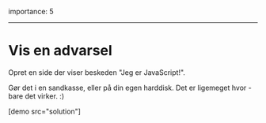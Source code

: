 importance: 5

---

# Vis en advarsel

Opret en side der viser beskeden "Jeg er JavaScript!".

Gør det i en sandkasse, eller på din egen harddisk. Det er ligemeget hvor - bare det virker. :)

[demo src="solution"]

